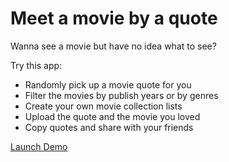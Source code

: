 # Meet a movie by a quote

Wanna see a movie but have no idea what to see?  
  
Try this app:  
- Randomly pick up a movie quote for you  
- Filter the movies by publish years or by genres  
- Create your own movie collection lists 
- Upload the quote and the movie you loved
- Copy quotes and share with your friends

[Launch Demo](https://meet-a-movie.web.app/)
